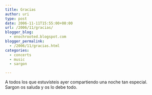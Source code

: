 ```yaml
---
title: Gracias
author: uri
type: post
date: 2006-11-11T15:55:00+00:00
url: /2006/11/gracias/
blogger_blog:
  - enochrooted.blogspot.com
blogger_permalink:
  - /2006/11/gracias.html
categories:
  - concerts
  - music
  - sargon

---
```

A todos los que estuvísteis ayer compartiendo una noche tan especial. Sargon os saluda y os lo debe todo.

[<img style="display:block;text-align:center;cursor:hand;margin:0 auto 10px;" src="http://photos1.blogger.com/blogger2/4197/4184/320/Sargon.jpg" border="0" alt="" />][1]

 [1]: http://photos1.blogger.com/blogger2/4197/4184/1600/Sargon.jpg